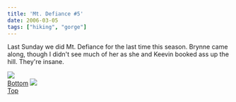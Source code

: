 ```yaml
---
title: 'Mt. Defiance #5'
date: 2006-03-05
tags: ["hiking", "gorge"]
---
```

Last Sunday we did Mt. Defiance for the last time this season.  Brynne came along, though I didn't see much of her as she and Keevin booked ass up the hill.  They're insane.

<a href="/2006/mt_defiance_V/mt_defiance_V_1.jpg">
<img id="photo"  src="/2006/mt_defiance_V/mt_defiance_V_1_thumb.jpg"/><br />Bottom</a>
<a href="/2006/mt_defiance_V/mt_defiance_V_2.jpg">
<img id="photo"  src="/2006/mt_defiance_V/mt_defiance_V_2_thumb.jpg"/><br />Top</a>
